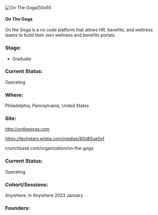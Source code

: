 

![On The Goga|50x50](https://res.cloudinary.com/crunchbase-production/image/upload/nvmpgq3ovhjwq6tcppv3)

#### On The Goga
On the Goga is a no code platform that allows HR, benefits, and wellness teams to build their own wellness and benefits portals.

### Stage: 
 - Graduate 

### Current Status: 
Operating

### Where:
Philadelphia, Pennsylvania, United States

### Site:
http://onthegoga.com

https://techstars.wistia.com/medias/80s80ue0xf

crunchbase.com/organization/on-the-goga

### Current Status: 
Operating

### Cohort/Sessions: 
Anywhere, in Anywhere 2023 January

### Founders: 


